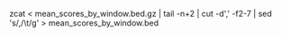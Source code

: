 zcat < mean_scores_by_window.bed.gz | tail -n+2 | cut -d',' -f2-7 | sed 's/,/\t/g' > mean_scores_by_window.bed
